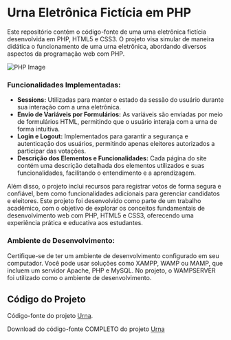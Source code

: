 # Urna Eletrônica Fictícia em PHP

Este repositório contém o código-fonte de uma urna eletrônica fictícia desenvolvida em PHP, HTML5 e CSS3. O projeto visa simular de maneira didática o funcionamento de uma urna eletrônica, abordando diversos aspectos da programação web com PHP.


![PHP Image](https://cdn.iconscout.com/icon/free/png-512/php-28-226043.png)


### Funcionalidades Implementadas:
- **Sessions:** Utilizadas para manter o estado da sessão do usuário durante sua interação com a urna eletrônica.
- **Envio de Variáveis por Formulários:** As variáveis são enviadas por meio de formulários HTML, permitindo que o usuário interaja com a urna de forma intuitiva.
- **Login e Logout:** Implementados para garantir a segurança e autenticação dos usuários, permitindo apenas eleitores autorizados a participar das votações.
- **Descrição dos Elementos e Funcionalidades:** Cada página do site contém uma descrição detalhada dos elementos utilizados e suas funcionalidades, facilitando o entendimento e a aprendizagem.

Além disso, o projeto inclui recursos para registrar votos de forma segura e confiável, bem como funcionalidades adicionais para gerenciar candidatos e eleitores.
Este projeto foi desenvolvido como parte de um trabalho acadêmico, com o objetivo de explorar os conceitos fundamentais de desenvolvimento web com PHP, HTML5 e CSS3, oferecendo uma experiência prática e educativa aos estudantes.


### Ambiente de Desenvolvimento:

Certifique-se de ter um ambiente de desenvolvimento configurado em seu computador.
Você pode usar soluções como XAMPP, WAMP ou MAMP, que incluem um servidor Apache, PHP e MySQL.
No projeto, o WAMPSERVER foi utilizado como o ambiente de desenvolvimento. 

## Código do Projeto

Código-fonte do projeto 
[Urna](https://github.com/gbielgbr/PHP/blob/main/index.php).

Download do código-fonte COMPLETO do projeto 
[Urna](https://github.com/gbielgbr/PHP/blob/main/Urna.rar)



